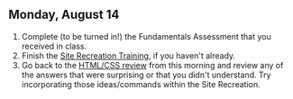 ## Monday, August 14
1. Complete (to be turned in!) the Fundamentals Assessment that you received in class.
2. Finish the [Site Recreation Training](https://github.com/SF-WDI-LABS/site-recreation), if you haven't already.
3. Go back to the [HTML/CSS review](https://docs.google.com/document/d/1KyKeZrdqM40FXD-dSgky5FhtaX8ckyakOIJBCkaSZWg/edit) from this morning and review any of the answers that were surprising or that you didn't understand. Try incorporating those ideas/commands within the Site Recreation.
